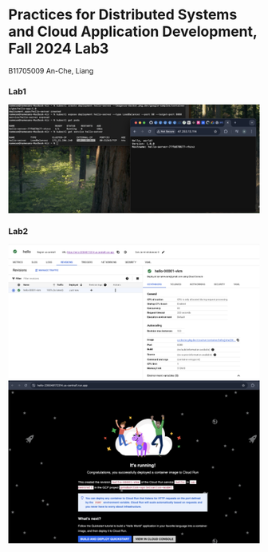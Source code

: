 # Practices for Distributed Systems and Cloud Application Development, Fall 2024 Lab3
B11705009 An-Che, Liang

### Lab1
![](./imgs/1.png)

### Lab2
![](./imgs/2.png)
![](./imgs/3.png)